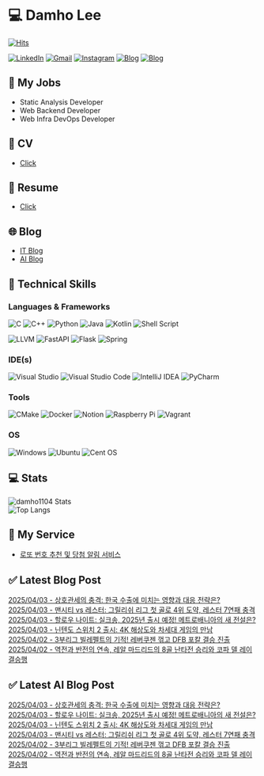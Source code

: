 
# 💻 Damho Lee

[![Hits](https://hits.seeyoufarm.com/api/count/incr/badge.svg?url=https%3A%2F%2Fgithub.com%2Fdamho1104&count_bg=%233D9CC8&title_bg=%23555555&icon=&icon_color=%23E7E7E7&title=hits&edge_flat=false)](https://hits.seeyoufarm.com)  

[![LinkedIn](https://img.shields.io/badge/Linkedin-%230077B5.svg?style=flat&logo=linkedin&logoColor=white)](https://www.linkedin.com/in/damho1104/)
[![Gmail](https://img.shields.io/badge/Gmail-D14836?style=flat&logo=gmail&logoColor=white)](mailto:damho1104@gmail.com)
[![Instagram](https://img.shields.io/badge/Instargram-%23E4405F.svg?style=flat&logo=Instagram&logoColor=white)](https://www.instagram.com/damho1104/)
[![Blog](https://img.shields.io/badge/Blog-%23000000.svg?style=flat&logo=Tistory&logoColor=white)](https://dmomo.co.kr/)
[![Blog](https://img.shields.io/badge/Blog-%23000000.svg?style=flat&logo=WordPress&logoColor=white)](https://blog.ai.dmomo.co.kr/)

## 📃 My Jobs
- Static Analysis Developer
- Web Backend Developer
- Web Infra DevOps Developer

## 📰 CV
- [Click](https://resume.dmomo.net/damho.lee/resume)  

## 📘 Resume
- [Click](https://damho1104.notion.site/8af3191b9815406d95708d9a0cea5a9e)  

## 🌐 Blog
- [IT Blog](https://dmomo.co.kr/)
- [AI Blog](https://blog.ai.dmomo.co.kr/)

## 💪 Technical Skills
### Languages & Frameworks
![C](https://img.shields.io/badge/c-%2300599C.svg?style=flat&logo=c&logoColor=white)
![C++](https://img.shields.io/badge/c++-%2300599C.svg?style=flat&logo=c%2B%2B&logoColor=white)
![Python](https://img.shields.io/badge/Python-3776AB.svg?&style=flat&logo=Python&logoColor=white)
![Java](https://img.shields.io/badge/java-%23ED8B00.svg?style=flat&logo=openjdk&logoColor=white)
![Kotlin](https://img.shields.io/badge/Kotlin-%237F52FF.svg?style=flat&logo=Kotlin&logoColor=white)
![Shell Script](https://img.shields.io/badge/Shell_script-%23121011.svg?style=flat&logo=gnu-bash&logoColor=white)  
  
![LLVM](https://img.shields.io/badge/LLVM/Clang-000B1D.svg?&style=flat&logo=LLVM&logoColor=white)
![FastAPI](https://img.shields.io/badge/FastAPI-005571?style=flat&logo=fastapi)
![Flask](https://img.shields.io/badge/Flask-%23000.svg?style=flat&logo=flask&logoColor=white)
![Spring](https://img.shields.io/badge/Springboot-%236DB33F.svg?style=flat&logo=spring&logoColor=white)
  
  
### IDE(s)
![Visual Studio](https://img.shields.io/badge/Visual%20Studio-5C2D91.svg?style=flat&logo=visual-studio&logoColor=white) 
![Visual Studio Code](https://img.shields.io/badge/Visual%20Studio%20Code-0078d7.svg?style=flat&logo=visual-studio-code&logoColor=white)
![IntelliJ IDEA](https://img.shields.io/badge/IntelliJIDEA-000000.svg?style=flat&logo=intellij-idea&logoColor=white) 
![PyCharm](https://img.shields.io/badge/PyCharm-143?style=flat&logo=pycharm&logoColor=black&color=black&labelColor=green) 


### Tools
![CMake](https://img.shields.io/badge/CMake-%23008FBA.svg?style=flat&logo=cmake&logoColor=white)
![Docker](https://img.shields.io/badge/docker-%230db7ed.svg?style=flat&logo=docker&logoColor=white)
![Notion](https://img.shields.io/badge/Notion-%23000000.svg?style=flat&logo=notion&logoColor=white)
![Raspberry Pi](https://img.shields.io/badge/-RaspberryPi-C51A4A?style=flat&logo=Raspberry-Pi)
![Vagrant](https://img.shields.io/badge/Vagrant-%231563FF.svg?style=flat&logo=vagrant&logoColor=white)


### OS
![Windows](https://img.shields.io/badge/Windows-0078D6?style=flat&logo=windows&logoColor=white)
![Ubuntu](https://img.shields.io/badge/Ubuntu-E95420?style=flat&logo=ubuntu&logoColor=white)
![Cent OS](https://img.shields.io/badge/Cent%20OS-002260?style=flat&logo=centos&logoColor=F0F0F0)


## :computer: Stats
![damho1104 Stats](https://github-readme-stats.vercel.app/api?username=damho1104&hide=issues&show_icons=true&theme=dark)  
![Top Langs](https://github-readme-stats.vercel.app/api/top-langs/?username=damho1104&layout=compact&theme=dark)


## 📣 My Service
- [로또 번호 추천 및 당첨 알림 서비스](https://lotto.dmomo.co.kr/)  


## ✅ Latest Blog Post

[2025/04/03 - 상호관세의 충격: 한국 수출에 미치는 영향과 대응 전략은?](https://dmomo.co.kr/265) <br/>
[2025/04/03 - 맨시티 vs 레스터: 그릴리쉬 리그 첫 골로 4위 도약, 레스터 7연패 충격](https://dmomo.co.kr/264) <br/>
[2025/04/03 - 할로우 나이트: 실크송, 2025년 출시 예정! 메트로배니아의 새 전설은?](https://dmomo.co.kr/263) <br/>
[2025/04/03 - 닌텐도 스위치 2 출시: 4K 해상도와 차세대 게임의 만남](https://dmomo.co.kr/262) <br/>
[2025/04/02 - 3부리그 빌레펠트의 기적! 레버쿠젠 꺾고 DFB 포칼 결승 진출](https://dmomo.co.kr/261) <br/>
[2025/04/02 - 역전과 반전의 연속, 레알 마드리드의 8골 난타전 승리와 코파 델 레이 결승행](https://dmomo.co.kr/260) <br/>

## ✅ Latest AI Blog Post
[2025/04/03 - 상호관세의 충격: 한국 수출에 미치는 영향과 대응 전략은?](https://blog.ai.dmomo.co.kr/trend/1490) <br/>
[2025/04/03 - 할로우 나이트: 실크송, 2025년 출시 예정! 메트로배니아의 새 전설은?](https://blog.ai.dmomo.co.kr/trend/1487) <br/>
[2025/04/03 - 닌텐도 스위치 2 출시: 4K 해상도와 차세대 게임의 만남](https://blog.ai.dmomo.co.kr/trend/1484) <br/>
[2025/04/03 - 맨시티 vs 레스터: 그릴리쉬 리그 첫 골로 4위 도약, 레스터 7연패 충격](https://blog.ai.dmomo.co.kr/trend/1481) <br/>
[2025/04/02 - 3부리그 빌레펠트의 기적! 레버쿠젠 꺾고 DFB 포칼 결승 진출](https://blog.ai.dmomo.co.kr/trend/1478) <br/>
[2025/04/02 - 역전과 반전의 연속, 레알 마드리드의 8골 난타전 승리와 코파 델 레이 결승행](https://blog.ai.dmomo.co.kr/trend/1475) <br/>
